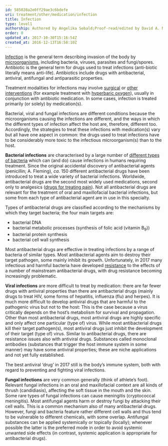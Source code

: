 ```yaml
---
id: 585028a2e0ff29ae3c6bdefe
uri: treatment/other/medication/infection
title: Infection
type: level1
authorship: Authored by Angelika Sebald;Proof-read/edited by David A. Mitchell
order: 0
updated_at: 2017-10-30T15:16:54Z
created_at: 2016-12-13T16:58:10Z
---
```


<p><a href="/diagnosis/a-z/infection">Infection</a> is the general
    term describing invasion of the body by <a href="/diagnosis/tests/microbiology">microorganisms</a>,
    including bacteria, viruses, parasites and fungi/spores.
    Antibiotic is the general term for drugs used to treat infections
    (anti-biotic literally means anti-life). Antibiotics include
    drugs with antibacterial, antiviral, antifungal and antiparasitic
    properties.</p>
<p>Treatment modalities for infections may involve <a href="/treatment/surgery/infection">surgical</a>    or <a href="/treatment/other/miscellaneous">other interventions</a>    (for example treatment with <a href="/treatment/other/hyperbaric-oxygen">hyperbaric oxygen</a>),
    usually in conjunction with antibiotic medication. In some
    cases, infection is treated primarily (or solely) by medication(s).</p>
<p>Bacterial, viral and fungal infections are different conditions
    because the microorganisms causing the infections are different,
    and the ways in which the different types of infection affect
    the host are, therefore, different too. Accordingly, the
    strategies to treat these infections with medication(s) vary
    but all have one aspect in common: the drugs used to treat
    infections have to be considerably more toxic to the infectious
    microorganism(s) than to the host.</p>
<p><strong>Bacterial infections</strong> are characterised by a
    large number of <a href="/diagnosis/tests/microbiology">different types of bacteria</a>    which can (and do) cause infections in humans requiring treatment.
    Since the original accidental discovery of antibacterial
    agents (penicillin; A. Fleming), <i>ca</i>. 150 different
    antibacterial drugs have been introduced to treat a wide
    variety of bacterial infections. Worldwide, antibacterial
    drugs are the second most widely used medications, second
    only to analgesics (<a href="/treatment/other/medication/pain">drugs for treating pain</a>).
    Not all antibacterial drugs are relevant for the treatment
    of oral and maxillofacial bacterial infections, but some
    from each type of antibacterial agent are in use in this
    specialty.</p>
<p>Types of antibacterial drugs are classified according to the
    mechanisms by which they target bacteria; the four main targets
    are:</p>
<ul>
    <li>bacterial DNA</li>
    <li>bacterial metabolic processes (synthesis of folic acid (vitamin
        B<sub>9</sub>))</li>
    <li>bacterial protein synthesis</li>
    <li>bacterial cell wall synthesis</li>
</ul>
<p>Most antibacterial drugs are effective in treating infections
    by a range of bacteria of similar types. Most antibacterial
    agents aim to destroy their target pathogen, some mainly
    inhibit its growth. Unfortunately, in 2017 many infectious
    and harmful bacteria have developed <a href="/treatment/other/medication/infection/detailed">resistance</a>    to the effects of a number of mainstream antibacterial drugs,
    with drug resistance becoming increasingly problematic.</p>
<p><strong>Viral infections</strong> are more difficult to treat
    by medication: there are far fewer drugs with antiviral properties
    than there are antibacterial drugs (mainly drugs to treat
    HIV, some forms of hepatitis, influenza (flu) and herpes).
    It is much more difficult to develop antiviral drugs that
    are harmful to the pathogenic virus but not to the host:
    This is the case because a virus critically depends on the
    host’s metabolism for survival and propagation. Other than
    most antibacterial drugs, most antiviral drugs are highly
    specific and only affect one particular (type of) virus.
    While most antibacterial drugs kill their target pathogen(s),
    most antiviral drugs just inhibit the development of their
    target (type of) virus. Similar to antibacterial drugs, there
    are resistance issues also with antiviral drugs. Substances
    called monoclonal antibodies (substances that trigger the
    host immune system in some manner) may have some antiviral
    properties; these are niche applications and not yet fully
    established.</p>
<p>The best antiviral ‘drug’ in 2017 still is the body’s immune
    system, both with regard to preventing and fighting viral
    infections.</p>
<p><strong>Fungal infections</strong> are very common generally
    (think of athlete’s foot). Relevant fungal infections in
    an oral and maxillofacial context are all kinds of thrush
    (candidiasis), affecting the soft tissue in the mouth and
    the skin. Some rare types of fungal infections can cause
    meningitis (cryptococcal meningitis). Most antifungal agents
    harm or destroy fungi by attacking their cell walls. This
    is a common mechanism also of many antibacterial drugs. However,
    fungi and bacteria feature rather different cell walls and
    thus tend to be vulnerable to different chemicals, with some
    overlap. Antifungal substances can be applied systemically
    or topically (locally); whenever possible the latter is the
    preferred mode in order to avoid systemic unwanted side effects
    (in contrast, systemic application is appropriate for antibacterial
    drugs).</p>
